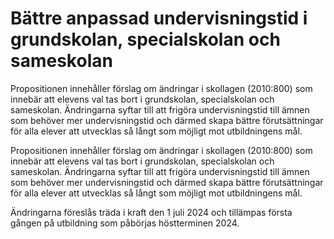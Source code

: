 # Bättre anpassad undervisningstid i grundskolan, specialskolan och sameskolan

Propositionen innehåller förslag om ändringar i skollagen (2010:800) som innebär att elevens val tas bort i grundskolan, specialskolan och sameskolan. Ändringarna syftar till att frigöra undervisningstid till ämnen som behöver mer undervisningstid och därmed skapa bättre förutsättningar för alla elever att utvecklas så långt som möjligt mot utbildningens mål.

Propositionen innehåller förslag om ändringar i skollagen (2010:800) som innebär att elevens val tas bort i grundskolan, specialskolan och sameskolan. Ändringarna syftar till att frigöra undervisningstid till ämnen som behöver mer undervisningstid och därmed skapa bättre förutsättningar för alla elever att utvecklas så långt som möjligt mot utbildningens mål.

Ändringarna föreslås träda i kraft den 1 juli 2024 och tillämpas första
gången på utbildning som påbörjas höstterminen 2024.
